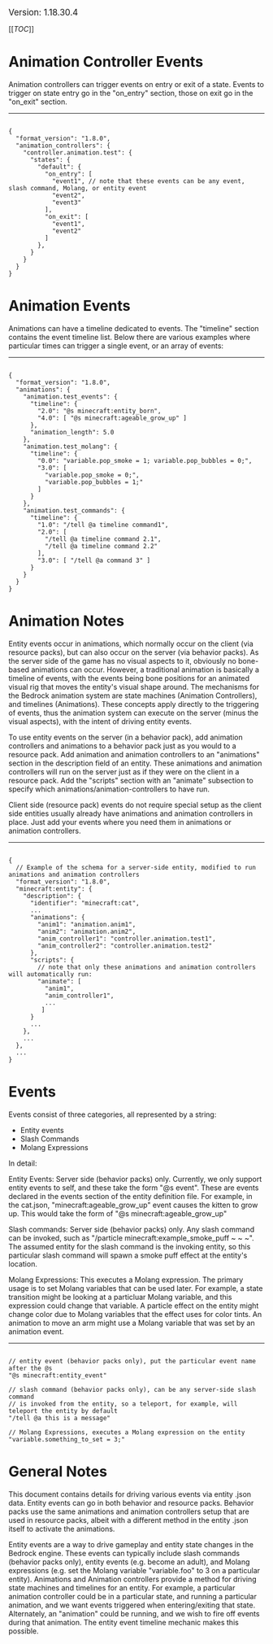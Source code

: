 <big>Version: 1.18.30.4</big>

[[_TOC_]]

# Animation Controller Events


Animation controllers can trigger events on entry or exit of a state.  Events to trigger on state entry go in the "on_entry" section, those on exit go in the "on_exit" section.


****
```

{
  "format_version": "1.8.0",
  "animation_controllers": {
    "controller.animation.test": {
      "states": {
        "default": {
          "on_entry": [
            "event1", // note that these events can be any event, slash command, Molang, or entity event
            "event2",
            "event3"
          ],
          "on_exit": [
            "event1",
            "event2"
          ]
        },
      }
    }
  }
}

```



# Animation Events


Animations can have a timeline dedicated to events. The "timeline" section contains the event timeline list.  Below there are various examples where particular times can trigger a single event, or an array of events:


****
```

{
  "format_version": "1.8.0",
  "animations": {
    "animation.test_events": {
      "timeline": {
        "2.0": "@s minecraft:entity_born",
        "4.0": [ "@s minecraft:ageable_grow_up" ]
      },
      "animation_length": 5.0
    },
    "animation.test_molang": {
      "timeline": {
        "0.0": "variable.pop_smoke = 1; variable.pop_bubbles = 0;",
        "3.0": [
          "variable.pop_smoke = 0;",
          "variable.pop_bubbles = 1;"
        ]
      }
    },
    "animation.test_commands": {
      "timeline": {
        "1.0": "/tell @a timeline command1",
        "2.0": [
          "/tell @a timeline command 2.1",
          "/tell @a timeline command 2.2"
        ],
        "3.0": [ "/tell @a command 3" ]
      }
    }
  }
}

```



# Animation Notes


Entity events occur in animations, which normally occur on the client (via resource packs), but can also occur on the server (via behavior packs). As the server side of the game has no visual aspects to it, obviously no bone-based animations can occur.  However, a traditional animation is basically a timeline of events, with the events being bone positions for an animated visual rig that moves the entity's visual shape around.  The mechanisms for the Bedrock animation system are state machines (Animation Controllers), and timelines (Animations).  These concepts apply directly to the triggering of events, thus the animation system can execute on the server (minus the visual aspects), with the intent of driving entity events. 

To use entity events on the server (in a behavior pack), add animation controllers and animations to a behavior pack just as you would to a resource pack.  Add animation and animation controllers to an "animations" section in the description field of an entity.  These animations and animation controllers will run on the server just as if they were on the client in a resource pack.  Add the "scripts" section with an "animate" subsection to specify which animations/animation-controllers to have run.

Client side (resource pack) events do not require special setup as the client side entities usually already have animations and animation controllers in place.  Just add your events where you need them in animations or animation controllers.


****
```

{
  // Example of the schema for a server-side entity, modified to run animations and animation controllers
  "format_version": "1.8.0",
  "minecraft:entity": {
    "description": {
      "identifier": "minecraft:cat",
      ...
      "animations": {
        "anim1": "animation.anim1",
        "anim2": "animation.anim2",
        "anim_controller1": "controller.animation.test1",
        "anim_controller2": "controller.animation.test2"
      },
      "scripts": {
        // note that only these animations and animation controllers will automatically run:
        "animate": [
          "anim1",
          "anim_controller1",
          ...
         ]
      }
      ...
    },
    ...
  },
  ...
}

```



# Events


Events consist of three categories, all represented by a string:
- Entity events
- Slash Commands
- Molang Expressions

In detail:

Entity Events: Server side (behavior packs) only.  Currently, we only support entity events to self, and these take the form "@s event".  These are events declared in the events section of the entity definition file.  For example, in the cat.json, "minecraft:ageable_grow_up" event causes the kitten to grow up.  This would take the form of "@s minecraft:ageable_grow_up"

Slash commands: Server side (behavior packs) only.  Any slash command can be invoked, such as "/particle minecraft:example_smoke_puff ~ ~ ~".  The assumed entity for the slash command is the invoking entity, so this particular slash command will spawn a smoke puff effect at the entity's location.

Molang Expressions: This executes a Molang expression.  The primary usage is to set Molang variables that can be used later.  For example, a state transition might be looking at a particluar Molang variable, and this expression could change that variable.  A particle effect on the entity might change color due to Molang variables that the effect uses for color tints.  An animation to move an arm might use a Molang variable that was set by an animation event.


****
```

// entity event (behavior packs only), put the particular event name after the @s
"@s minecraft:entity_event"

// slash command (behavior packs only), can be any server-side slash command
// is invoked from the entity, so a teleport, for example, will teleport the entity by default
"/tell @a this is a message"

// Molang Expressions, executes a Molang expression on the entity
"variable.something_to_set = 3;"

```



# General Notes


This document contains details for driving various events via entity .json data.  Entity events can go in both behavior and resource packs.  Behavior packs use the same animations and animation controllers setup that are used in resource packs, albeit with a different method in the entity .json itself to activate the animations.

Entity events are a way to drive gameplay and entity state changes in the Bedrock engine.  These events can typically include slash commands (behavior packs only), entity events (e.g. become an adult), and Molang expressions (e.g. set the Molang variable "variable.foo" to 3 on a particular entity).  Animations and Animation controllers provide a method for driving state machines and timelines for an entity.  For example, a particular animation controller could be in a particular state, and running a particular animation, and we want events triggered when entering/exiting that state.  Alternately, an "animation" could be running, and we wish to fire off events during that animation.  The entity event timeline mechanic makes this possible.


